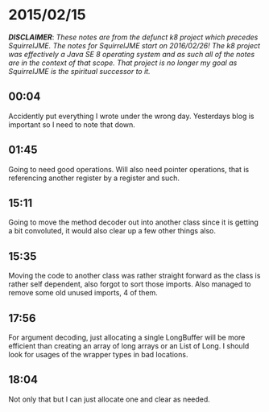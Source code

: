 # 2015/02/15

***DISCLAIMER***: _These notes are from the defunct k8 project which_
_precedes SquirrelJME. The notes for SquirrelJME start on 2016/02/26!_
_The k8 project was effectively a Java SE 8 operating system and as such_
_all of the notes are in the context of that scope. That project is no_
_longer my goal as SquirrelJME is the spiritual successor to it._

## 00:04

Accidently put everything I wrote under the wrong day. Yesterdays blog is
important so I need to note that down.

## 01:45

Going to need good operations. Will also need pointer operations, that is
referencing another register by a register and such.

## 15:11

Going to move the method decoder out into another class since it is getting a
bit convoluted, it would also clear up a few other things also.

## 15:35

Moving the code to another class was rather straight forward as the class is
rather self dependent, also forgot to sort those imports. Also managed to
remove some old unused imports, 4 of them.

## 17:56

For argument decoding, just allocating a single LongBuffer will be more
efficient than creating an array of long arrays or an List of Long. I should
look for usages of the wrapper types in bad locations.

## 18:04

Not only that but I can just allocate one and clear as needed.

